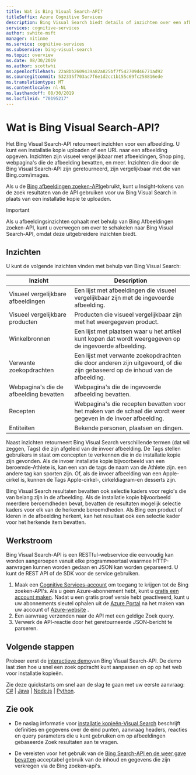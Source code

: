 ```yaml
---
title: Wat is Bing Visual Search-API?
titleSuffix: Azure Cognitive Services
description: Bing Visual Search biedt details of inzichten over een afbeelding, zoals vergelijkbare afbeeldingen of winkelbronnen.
services: cognitive-services
author: swhite-msft
manager: nitinme
ms.service: cognitive-services
ms.subservice: bing-visual-search
ms.topic: overview
ms.date: 08/30/2019
ms.author: scottwhi
ms.openlocfilehash: 22a8bb2609439a82a825bf7f542709d46771ad92
ms.sourcegitcommit: 532335f703ac7f6e1d2cc1b155c69fc258816ede
ms.translationtype: MT
ms.contentlocale: nl-NL
ms.lasthandoff: 08/30/2019
ms.locfileid: "70195217"
---
```

# <a name="what-is-the-bing-visual-search-api"></a>Wat is Bing Visual Search-API?

Het Bing Visual Search-API retourneert inzichten voor een afbeelding. U kunt een installatie kopie uploaden of een URL naar een afbeelding opgeven. Inzichten zijn visueel vergelijkbaar met afbeeldingen, Shop ping, webpagina's die de afbeelding bevatten, en meer. Inzichten die door de Bing Visual Search-API zijn geretourneerd, zijn vergelijkbaar met die van Bing.com/images. 

Als u de [Bing afbeeldingen zoeken-API](../bing-image-search/overview.md)gebruikt, kunt u Insight-tokens van de zoek resultaten van de API gebruiken voor uw Bing Visual Search in plaats van een installatie kopie te uploaden.

> [!IMPORTANT]
> Als u afbeeldingsinzichten ophaalt met behulp van Bing Afbeeldingen zoeken-API, kunt u overwegen om over te schakelen naar Bing Visual Search-API, omdat deze uitgebreidere inzichten biedt.

## <a name="insights"></a>Inzichten

U kunt de volgende inzichten vinden met behulp van Bing Visual Search:

| Inzicht                              | Description |
|--------------------------------------|-------------|
| Visueel vergelijkbare afbeeldingen              | Een lijst met afbeeldingen die visueel vergelijkbaar zijn met de ingevoerde afbeelding. |
| Visueel vergelijkbare producten            | Producten die visueel vergelijkbaar zijn met het weergegeven product.            |
| Winkelbronnen                     | Een lijst met plaatsen waar u het artikel kunt kopen dat wordt weergegeven op de ingevoerde afbeelding.            |
| Verwante zoekopdrachten                     | Een lijst met verwante zoekopdrachten die door anderen zijn uitgevoerd, of die zijn gebaseerd op de inhoud van de afbeelding.            |
| Webpagina's die de afbeelding bevatten     | Webpagina's die de ingevoerde afbeelding bevatten.            |
| Recepten                              | Webpagina's die recepten bevatten voor het maken van de schaal die wordt weer gegeven in de invoer afbeelding.            |
| Entiteiten                             | Bekende personen, plaatsen en dingen. |

Naast inzichten retourneert Bing Visual Search verschillende termen (dat wil zeggen, Tags) die zijn afgeleid van de invoer afbeelding. De Tags stellen gebruikers in staat om concepten te verkennen die in de installatie kopie zijn gevonden. Als de invoer installatie kopie bijvoorbeeld van een beroemde-Athlete is, kan een van de tags de naam van de Athlete zijn. een andere tag kan sporten zijn. Of, als de invoer afbeelding van een Apple-cirkel is, kunnen de Tags Apple-cirkel-, cirkeldiagram-en desserts zijn.

Bing Visual Search resultaten bevatten ook selectie kaders voor regio's die van belang zijn in de afbeelding. Als de installatie kopie bijvoorbeeld meerdere beroemdheden bevat, bevatten de resultaten mogelijk selectie kaders voor elk van de herkende beroemdheden. Als Bing een product of kleren in de afbeelding herkent, kan het resultaat ook een selectie kader voor het herkende item bevatten.

## <a name="workflow"></a>Werkstroom

Bing Visual Search-API is een RESTful-webservice die eenvoudig kan worden aangeroepen vanuit elke programmeertaal waarmee HTTP-aanvragen kunnen worden gedaan en JSON kan worden geparseerd. U kunt de REST API of de SDK voor de service gebruiken.

1. Maak een [Cognitive Services-account](https://docs.microsoft.com/azure/cognitive-services/cognitive-services-apis-create-account) om toegang te krijgen tot de Bing zoeken-API's. Als u geen Azure-abonnement hebt, kunt u [gratis een account maken](https://azure.microsoft.com/free/). Nadat u een gratis proef versie hebt geactiveerd, kunt u uw abonnements sleutel ophalen uit de [Azure Portal](../cognitive-services-apis-create-account.md#get-the-keys-for-your-resource) na het maken van uw account of [Azure-website](https://azure.microsoft.com/try/cognitive-services/my-apis) .
2. Een aanvraag verzenden naar de API met een geldige Zoek query.
3. Verwerk de API-reactie door het geretourneerde JSON-bericht te parseren.

## <a name="next-steps"></a>Volgende stappen

Probeer eerst de [interactieve demo](https://azure.microsoft.com/services/cognitive-services/bing-visual-search/)van Bing Visual Search-API.
De demo laat zien hoe u snel een zoek opdracht kunt aanpassen en op op het web voor installatie kopieën.

Zie deze quickstarts om snel aan de slag te gaan met uw eerste aanvraag: [C#](quickstarts/csharp.md) | [Java](quickstarts/java.md) | [Node.js](quickstarts/nodejs.md) | [Python](quickstarts/python.md).

## <a name="see-also"></a>Zie ook

* De naslag informatie voor [installatie kopieën-Visual Search](https://docs.microsoft.com/rest/api/cognitiveservices/bingvisualsearch/images/visualsearch) beschrijft definities en gegevens over de eind punten, aanvraag headers, reacties en query parameters die u kunt gebruiken om op afbeeldingen gebaseerde Zoek resultaten aan te vragen.

* De vereisten voor het gebruik van de [Bing Search-API en de weer gave bevatten](../bing-web-search/use-display-requirements.md) acceptabel gebruik van de inhoud en gegevens die zijn verkregen via de Bing zoeken-api's.
